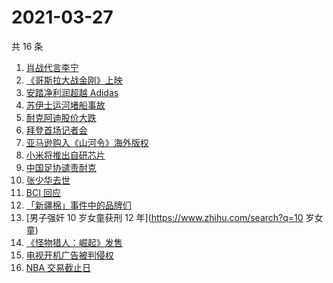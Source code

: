 # 2021-03-27

共 16 条

<!-- BEGIN ZHIHUSEARCH -->
<!-- 最后更新时间 Sat Mar 27 2021 15:04:09 GMT+0800 (China Standard Time) -->
1. [肖战代言李宁](https://www.zhihu.com/search?q=肖战)
1. [《哥斯拉大战金刚》上映](https://www.zhihu.com/search?q=哥斯拉大战金刚)
1. [安踏净利润超越 Adidas](https://www.zhihu.com/search?q=安踏净利润)
1. [苏伊士运河堵船事故](https://www.zhihu.com/search?q=苏伊士运河)
1. [耐克阿迪股价大跌](https://www.zhihu.com/search?q=耐克阿迪)
1. [拜登首场记者会](https://www.zhihu.com/search?q=拜登)
1. [亚马逊购入《山河令》海外版权](https://www.zhihu.com/search?q=亚马逊)
1. [小米将推出自研芯片](https://www.zhihu.com/search?q=小米)
1. [中国足协谴责耐克](https://www.zhihu.com/search?q=足协)
1. [张少华去世](https://www.zhihu.com/search?q=张少华)
1. [BCI 回应](https://www.zhihu.com/search?q=bci)
1. [「新疆棉」事件中的品牌们](https://www.zhihu.com/search?q=新疆棉)
1. [男子强奸 10 岁女童获刑 12 年](https://www.zhihu.com/search?q=10 岁女童)
1. [《怪物猎人：崛起》发售](https://www.zhihu.com/search?q=怪物猎人：崛起)
1. [电视开机广告被判侵权](https://www.zhihu.com/search?q=开机广告)
1. [NBA 交易截止日](https://www.zhihu.com/search?q=NBA)
<!-- END ZHIHUSEARCH -->
